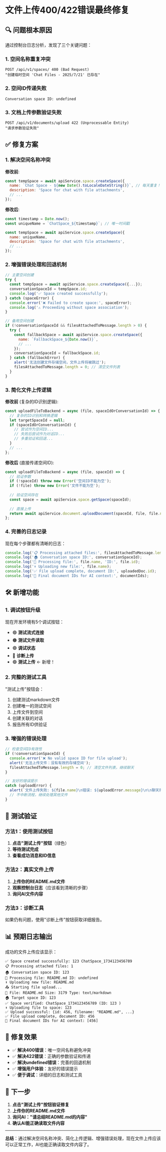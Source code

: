 # 文件上传400/422错误最终修复

## 🔍 问题根本原因

通过控制台日志分析，发现了三个关键问题：

### 1. **空间名称重复冲突**
```
POST /api/v1/spaces/ 400 (Bad Request)
"创建临时空间 'Chat Files - 2025/7/21' 已存在"
```

### 2. **空间ID传递失败** 
```
Conversation space ID: undefined
```

### 3. **文档上传参数验证失败**
```
POST /api/v1/documents/upload 422 (Unprocessable Entity)
"请求参数验证失败"
```

## ✅ 修复方案

### 1. **解决空间名称冲突**

**修改前**:
```javascript
const tempSpace = await apiService.space.createSpace({
  name: `Chat Space - ${new Date().toLocaleDateString()}`, // 每天重复！
  description: 'Space for chat with file attachments',
  // ...
});
```

**修改后**:
```javascript
const timestamp = Date.now();
const uniqueName = `ChatSpace_${timestamp}`; // 唯一时间戳

const tempSpace = await apiService.space.createSpace({
  name: uniqueName,
  description: 'Space for chat with file attachments',
  // ...
});
```

### 2. **增强错误处理和回退机制**

```javascript
// 主要空间创建
try {
  const tempSpace = await apiService.space.createSpace({...});
  conversationSpaceId = tempSpace.id;
  console.log('✅ Space created successfully');
} catch (spaceError) {
  console.error('❌ Failed to create space:', spaceError);
  console.log('⚠️ Proceeding without space association');
}

// 备用空间创建
if (!conversationSpaceId && filesAttachedToMessage.length > 0) {
  try {
    const fallbackSpace = await apiService.space.createSpace({
      name: `FallbackSpace_${Date.now()}`,
      // ...
    });
    conversationSpaceId = fallbackSpace.id;
  } catch (fallbackError) {
    alert('无法创建文件存储空间，文件上传将被跳过');
    filesAttachedToMessage.length = 0; // 清空文件列表
  }
}
```

### 3. **简化文件上传逻辑**

**修改前** (复杂的ID识别逻辑):
```javascript
const uploadFileToBackend = async (file, spaceIdOrConversationId) => {
  // 复杂的ID识别和转换逻辑
  let targetSpaceId = null;
  if (spaceIdOrConversationId) {
    // 尝试作为空间ID...
    // 失败后尝试作为对话ID...
    // 多重验证和回退...
  }
  // ...
};
```

**修改后** (直接传递空间ID):
```javascript
const uploadFileToBackend = async (file, spaceId) => {
  // 验证参数
  if (!spaceId) throw new Error('空间ID不能为空');
  if (!file) throw new Error('文件不能为空');
  
  // 验证空间存在
  const space = await apiService.space.getSpace(spaceId);
  
  // 直接上传
  return await apiService.document.uploadDocument(spaceId, file, file.name, ['chat-attachment']);
};
```

### 4. **完善的日志记录**

现在每个步骤都有清晰的日志：
```javascript
console.log('📋 Processing attached files:', filesAttachedToMessage.length);
console.log('🏠 Conversation space ID:', conversationSpaceId);
console.log('📄 Processing file:', file.name, 'ID:', file.id);
console.log('⬆️ Uploading new file:', file.name);
console.log('✅ File upload complete, document ID:', uploadedDoc.id);
console.log('🎯 Final document IDs for AI context:', documentIds);
```

## 🛠️ 新增功能

### 1. **调试按钮升级**

现在开发环境有5个调试按钮：
- 🟢 **测试流式连接**
- 🟠 **测试文件读取**
- 🟣 **调试状态**
- 🔴 **诊断上传**
- 🟢 **测试上传** ← 新增！

### 2. **完整的测试工具**

"测试上传"按钮会：
1. 创建测试markdown文件
2. 创建唯一的测试空间
3. 上传文件到空间
4. 创建关联的对话
5. 报告所有ID供验证

### 3. **增强的错误处理**

```javascript
// 检查空间ID有效性
if (!conversationSpaceId) {
  console.error('❌ No valid space ID for file upload');
  alert('无法上传文件：没有有效的存储空间');
  filesAttachedToMessage.length = 0; // 清空文件列表，继续聊天
}

// 友好的错误提示
catch (uploadError) {
  alert(`文件上传失败: ${file.name}\n错误: ${uploadError.message}\n\n聊天将继续，但文件内容不会被AI读取。`);
  // 不中断流程，继续处理其他文件
}
```

## 🧪 测试验证

### 方法1：使用测试按钮

1. **点击"测试上传"按钮**（绿色）
2. **等待测试完成**
3. **查看成功消息和ID信息**

### 方法2：真实文件上传

1. **上传你的README.md文件**
2. **观察控制台日志**（应该看到清晰的步骤）
3. **询问AI文件内容**

### 方法3：诊断工具

如果仍有问题，使用"诊断上传"按钮获取详细报告。

## 📊 预期日志输出

成功的文件上传应该显示：

```
✅ Space created successfully: 123 ChatSpace_1734123456789
📋 Processing attached files: 1
🏠 Conversation space ID: 123
📄 Processing file: README.md ID: undefined
⬆️ Uploading new file: README.md
📤 Starting file upload...
📁 File: README.md Size: 3179 Type: text/markdown
🏠 Target space ID: 123
✅ Space verified: ChatSpace_1734123456789 (ID: 123 )
⬆️ Uploading file to space: 123
✅ Upload successful: {id: 456, filename: "README.md", ...}
✅ File upload complete, document ID: 456
🎯 Final document IDs for AI context: [456]
```

## 🎯 修复效果

- ✅ **解决400错误**：唯一空间名称避免冲突
- ✅ **解决422错误**：正确的参数验证和传递
- ✅ **解决undefined错误**：完善的回退机制
- ✅ **增强用户体验**：友好的错误提示
- ✅ **便于调试**：详细的日志和测试工具

## 🔄 下一步

1. **点击"测试上传"按钮验证修复**
2. **上传你的README.md文件**
3. **询问AI："请总结README.md的内容"**
4. **确认AI能正确读取文件内容**

---

**总结**：通过解决空间名称冲突、简化上传逻辑、增强错误处理，现在文件上传应该可以正常工作，AI也能正确读取文件内容了。 